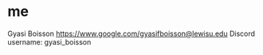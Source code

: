 # me
Gyasi Boisson
https://www.google.com/gyasifboisson@lewisu.edu
Discord username: gyasi_boisson 
